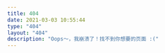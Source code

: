 ```yaml
---
title: 404
date: 2021-03-03 10:55:44
type: "404"
layout: "404"
description: "Oops～，我崩溃了！找不到你想要的页面 :("
---
```

